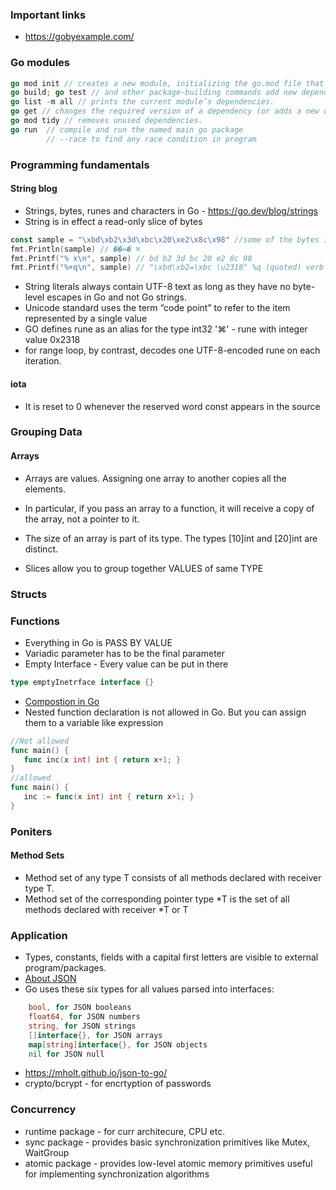 ### Important links 
* https://gobyexample.com/ 

### Go modules  
```go
go mod init // creates a new module, initializing the go.mod file that describes it.
go build; go test // and other package-building commands add new dependencies to go.mod as needed.
go list -m all // prints the current module’s dependencies.
go get // changes the required version of a dependency (or adds a new dependency).
go mod tidy // removes unused dependencies.
go run  // compile and run the named main go package 
        // --race to find any race condition in program 
```

### Programming fundamentals

#### String blog
* Strings, bytes, runes and characters in Go - https://go.dev/blog/strings 
* String is in effect a read-only slice of bytes
```go
const sample = "\xbd\xb2\x3d\xbc\x20\xe2\x8c\x98" //some of the bytes in the sample string are not valid ASCII, not even valid UTF-8
fmt.Println(sample) // ��=� ⌘
fmt.Printf("% x\n", sample) // bd b2 3d bc 20 e2 8c 98
fmt.Printf("%+q\n", sample) // "\xbd\xb2=\xbc \u2318" %q (quoted) verb will escape any non-printable byte sequences in a string
```
* String literals always contain UTF-8 text as long as they have no byte-level escapes in Go and not Go strings. 
* Unicode standard uses the term “code point” to refer to the item represented by a single value
* GO defines rune as an alias for the type int32 
    '⌘' - rune with integer value 0x2318
* for range loop, by contrast, decodes one UTF-8-encoded rune on each iteration.

#### iota 
* It is reset to 0 whenever the reserved word const appears in the source

### Grouping Data

#### Arrays
* Arrays are values. Assigning one array to another copies all the elements.
* In particular, if you pass an array to a function, it will receive a copy of the array, not a pointer to it.
* The size of an array is part of its type. The types [10]int and [20]int are distinct.

 * Slices allow you to group together VALUES of same TYPE

 ### Structs

 ### Functions
 * Everything in Go is PASS BY VALUE
 * Variadic parameter has to be the final parameter
 * Empty Interface - Every value can be put in there 
 ```go
 type emptyInetrface interface {}
 ```
 * [Compostion in Go](https://www.ardanlabs.com/blog/2015/09/composition-with-go.html)
 * Nested function declaration is not allowed in Go. But you can assign them to a variable like expression
 ```go
 //Not allowed
func main() {
    func inc(x int) int { return x+1; }
}
//allowed
func main() {
    inc := func(x int) int { return x+1; }
}

 ```

### Poniters
#### Method Sets 
* Method set of any type T consists of all methods declared with receiver type T.
* Method set of the corresponding pointer type *T is the set of all methods declared with receiver *T or T


### Application
 * Types, constants, fields with a capital first letters are visible to external program/packages.
 * [About JSON](https://htmlpreview.github.io/?https://github.com/GoesToEleven/golang-web-dev/blob/master/040_json/README.html)
* Go uses these six types for all values parsed into interfaces:
```go
    bool, for JSON booleans
    float64, for JSON numbers
    string, for JSON strings
    []interface{}, for JSON arrays
    map[string]interface{}, for JSON objects
    nil for JSON null
```
* https://mholt.github.io/json-to-go/ 
* crypto/bcrypt - for encrtyption of passwords 

### Concurrency
* runtime package - for curr architecure, CPU etc.
* sync package - provides basic synchronization primitives like Mutex, WaitGroup
* atomic package - provides low-level atomic memory primitives useful for implementing synchronization algorithms
